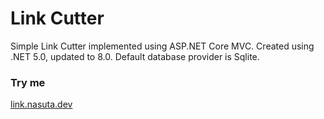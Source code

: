# Link Cutter

Simple Link Cutter implemented using ASP.NET Core MVC. Created using .NET 5.0, updated to 8.0. Default database provider is Sqlite.

### Try me
[link.nasuta.dev](https://link.nasuta.dev/)
